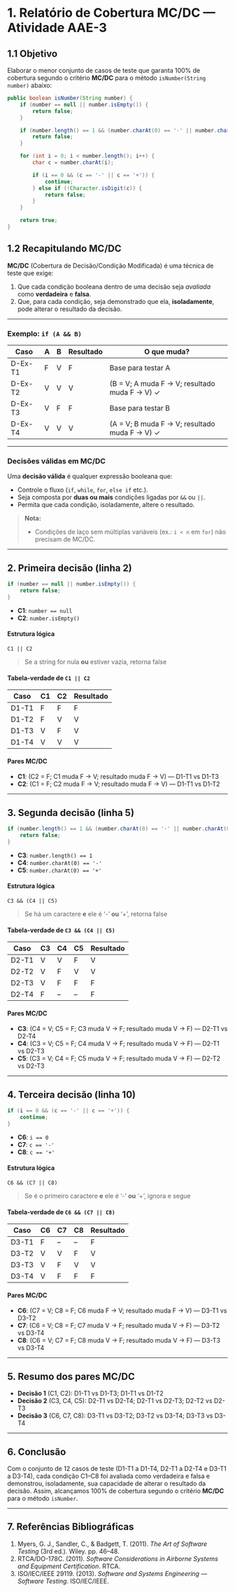 # 1. Relatório de Cobertura MC/DC — Atividade AAE-3

## 1.1 Objetivo

Elaborar o menor conjunto de casos de teste que garanta 100% de cobertura segundo o critério **MC/DC** para o método `isNumber(String number)` abaixo:

```java
public boolean isNumber(String number) {
    if (number == null || number.isEmpty()) {
        return false;
    }

    if (number.length() == 1 && (number.charAt(0) == '-' || number.charAt(0) == '+')) {
        return false;
    }

    for (int i = 0; i < number.length(); i++) {
        char c = number.charAt(i);

        if (i == 0 && (c == '-' || c == '+')) {
            continue;
        } else if (!Character.isDigit(c)) {
            return false;
        }
    }

    return true;
}
```

## 1.2 Recapitulando MC/DC

**MC/DC** (Cobertura de Decisão/Condição Modificada) é uma técnica de teste que exige:

1. Que cada condição booleana dentro de uma decisão seja *avaliada* como **verdadeira** e **falsa**.
2. Que, para cada condição, seja demonstrado que ela, **isoladamente**, pode alterar o resultado da decisão.

---

### Exemplo: `if (A && B)`

| Caso    | A | B | Resultado | O que muda?                                   |
| ------- | - | - | --------- | --------------------------------------------- |
| D-Ex-T1 | F | V | F         | Base para testar A                            |
| D-Ex-T2 | V | V | V         | (B = V; A muda F → V; resultado muda F → V) ✓ |
| D-Ex-T3 | V | F | F         | Base para testar B                            |
| D-Ex-T4 | V | V | V         | (A = V; B muda F → V; resultado muda F → V) ✓ |

---

### Decisões válidas em MC/DC

Uma **decisão válida** é qualquer expressão booleana que:

* Controle o fluxo (`if`, `while`, `for`, `else if` etc.).
* Seja composta por **duas ou mais** condições ligadas por `&&` ou `||`.
* Permita que cada condição, isoladamente, altere o resultado.

> **Nota:**
>
> * Condições de laço sem múltiplas variáveis (ex.: `i < n` em `for`) não precisam de MC/DC.

---

## 2. Primeira decisão (linha 2)

```java
if (number == null || number.isEmpty()) {
    return false;
}
```

* **C1**: `number == null`
* **C2**: `number.isEmpty()`

#### Estrutura lógica

```text
C1 || C2
```

> Se a string for nula **ou** estiver vazia, retorna false

#### Tabela-verdade de `C1 || C2`

| Caso  | C1 | C2 | Resultado |
| ----- | -- | -- | --------- |
| D1-T1 | F  | F  | F         |
| D1-T2 | F  | V  | V         |
| D1-T3 | V  | F  | V         |
| D1-T4 | V  | V  | V         |

#### Pares MC/DC

* **C1**: (C2 = F; C1 muda F → V; resultado muda F → V) — D1-T1 vs D1-T3
* **C2**: (C1 = F; C2 muda F → V; resultado muda F → V) — D1-T1 vs D1-T2

---

## 3. Segunda decisão (linha 5)

```java
if (number.length() == 1 && (number.charAt(0) == '-' || number.charAt(0) == '+')) {
    return false;
}
```

* **C3**: `number.length() == 1`
* **C4**: `number.charAt(0) == '-'`
* **C5**: `number.charAt(0) == '+'`

#### Estrutura lógica

```text
C3 && (C4 || C5)
```

> Se há um caractere **e** ele é ‘-’ **ou** ‘+’, retorna false

#### Tabela-verdade de `C3 && (C4 || C5)`

| Caso  | C3 | C4 | C5 | Resultado |
| ----- | -- | -- | -- | --------- |
| D2-T1 | V  | V  | F  | V         |
| D2-T2 | V  | F  | V  | V         |
| D2-T3 | V  | F  | F  | F         |
| D2-T4 | F  | –  | –  | F         |

#### Pares MC/DC

* **C3**: (C4 = V; C5 = F; C3 muda V → F; resultado muda V → F) — D2-T1 vs D2-T4
* **C4**: (C3 = V; C5 = F; C4 muda V → F; resultado muda V → F) — D2-T1 vs D2-T3
* **C5**: (C3 = V; C4 = F; C5 muda V → F; resultado muda V → F) — D2-T2 vs D2-T3

---

## 4. Terceira decisão (linha 10)

```java
if (i == 0 && (c == '-' || c == '+')) {
    continue;
}
```

* **C6**: `i == 0`
* **C7**: `c == '-'`
* **C8**: `c == '+'`

#### Estrutura lógica

```text
C6 && (C7 || C8)
```

> Se é o primeiro caractere **e** ele é ‘-’ **ou** ‘+’, ignora e segue

#### Tabela-verdade de `C6 && (C7 || C8)`

| Caso  | C6 | C7 | C8 | Resultado |
| ----- | -- | -- | -- | --------- |
| D3-T1 | F  | –  | –  | F         |
| D3-T2 | V  | V  | F  | V         |
| D3-T3 | V  | F  | V  | V         |
| D3-T4 | V  | F  | F  | F         |

#### Pares MC/DC

* **C6**: (C7 = V; C8 = F; C6 muda F → V; resultado muda F → V) — D3-T1 vs D3-T2
* **C7**: (C6 = V; C8 = F; C7 muda V → F; resultado muda V → F) — D3-T2 vs D3-T4
* **C8**: (C6 = V; C7 = F; C8 muda V → F; resultado muda V → F) — D3-T3 vs D3-T4

---

## 5. Resumo dos pares MC/DC

* **Decisão 1** (C1, C2): D1-T1 vs D1-T3; D1-T1 vs D1-T2
* **Decisão 2** (C3, C4, C5): D2-T1 vs D2-T4; D2-T1 vs D2-T3; D2-T2 vs D2-T3
* **Decisão 3** (C6, C7, C8): D3-T1 vs D3-T2; D3-T2 vs D3-T4; D3-T3 vs D3-T4

---

## 6. Conclusão

Com o conjunto de 12 casos de teste (D1-T1 a D1-T4, D2-T1 a D2-T4 e D3-T1 a D3-T4), cada condição C1–C8 foi avaliada como verdadeira e falsa e demonstrou, isoladamente, sua capacidade de alterar o resultado da decisão. Assim, alcançamos 100% de cobertura segundo o critério **MC/DC** para o método `isNumber`.

---

## 7. Referências Bibliográficas

1. Myers, G. J., Sandler, C., & Badgett, T. (2011). *The Art of Software Testing* (3rd ed.). Wiley. pp. 46–48.
2. RTCA/DO-178C. (2011). *Software Considerations in Airborne Systems and Equipment Certification*. RTCA.
3. ISO/IEC/IEEE 29119. (2013). *Software and Systems Engineering — Software Testing*. ISO/IEC/IEEE.
